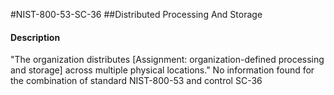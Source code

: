 #NIST-800-53-SC-36
##Distributed Processing And Storage
#### Description
"The organization distributes [Assignment: organization-defined processing and storage] across multiple physical locations."
No information found for the combination of standard NIST-800-53 and control SC-36
